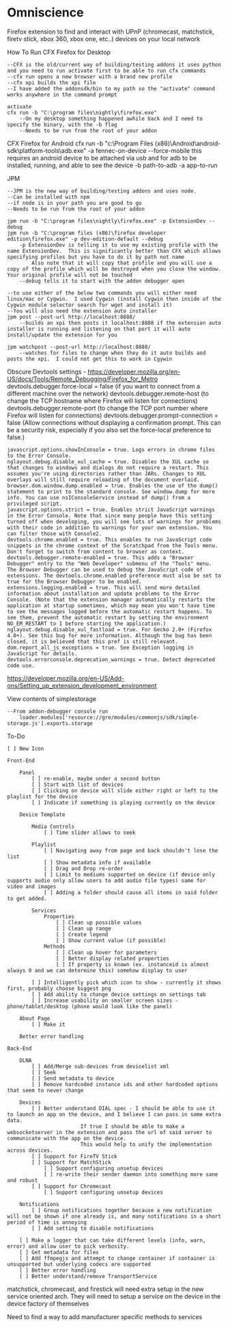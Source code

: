Omniscience
======

Firefox extension to find and interact with UPnP (chromecast, matchstick, firetv stick, xbox 360, xbox one, etc..) devices on your local network

How To Run
 CFX Firefox for Desktop

	--CFX is the old/current way of building/testing addons it uses python and you need to run activate first to be able to run cfx commands
	--cfx run opens a new browser with a brand new profile
	--cfx xpi builds the xpi file
	--I have added the addonsdk/bin to my path so the "activate" command works anywhere in the command prompt

	activate
	cfx run -b "C:\program files\nightly\firefox.exe"
		--On my desktop something happened awhile back and I need to specify the binary, with the -b flag
		--Needs to be run from the root of your addon

CFX Firefox for Android
    cfx run -b "c:\Program Files (x86)\Android\android-sdk\platform-tools\adb.exe" -a fennec-on-device --force-mobile
        this requires an android device to be attached via usb and for adb to be installed, running, and able to see the device
        -b path-to-adb
        -a app-to-run

JPM

	--JPM is the new way of building/testing addons and uses node.
	--Can be installed with npm
	--if node is in your path you are good to go
	--Needs to be run from the root of your addon

	jpm run -b "C:\program files\nightly\firefox.exe" -p ExtensionDev --debug
    jpm run -b "C:\program files (x86)\firefox developer edition\firefox.exe" -p dev-edition-default --debug
		-p ExtensionDev is telling it to use my existing profile with the name ExtensionDev.  This is significantly better than CFX which allows specifying profiles but you have to do it by path not name
			Also note that it will copy that profile and you will use a copy of the profile which will be destroyed when you close the window.  Your original profile will not be touched
		--debug tells it to start with the addon debugger open

	--to use either of the below two commands you will either need linux/mac or Cygwin.  I used Cygwin (install Cygwin then inside of the Cygwin module selector search for wget and install it)
	--You will also need the extension auto installer
	jpm post --post-url http://localhost:8888/
		--builds an xpi then posts it localhost:8888 if the extension auto installer is running and listening on that port it will auto install/update the extension for you

	jpm watchpost --post-url http://localhost:8888/
		--watches for files to change when they do it auto builds and posts the xpi.  I could not get this to work in Cgywin

Obscure Devtools settings - https://developer.mozilla.org/en-US/docs/Tools/Remote_Debugging/Firefox_for_Metro
	devtools.debugger.force-local = false (if you want to connect from a different machine over the network)
	devtools.debugger.remote-host (to change the TCP hostname where Firefox will listen for connections)
	devtools.debugger.remote-port (to change the TCP port number where Firefox will listen for connections)
	devtools.debugger.prompt-connection = false (Allow connections without displaying a confirmation prompt.  This can be a security risk, especially if you also set the force-local preference to false.)

    javascript.options.showInConsole = true. Logs errors in chrome files to the Error Console.
    nglayout.debug.disable_xul_cache = true. Disables the XUL cache so that changes to windows and dialogs do not require a restart. This assumes you're using directories rather than JARs. Changes to XUL overlays will still require reloading of the document overlaid.
    browser.dom.window.dump.enabled = true. Enables the use of the dump() statement to print to the standard console. See window.dump for more info. You can use nsIConsoleService instead of dump() from a privileged script.
    javascript.options.strict = true. Enables strict JavaScript warnings in the Error Console. Note that since many people have this setting turned off when developing, you will see lots of warnings for problems with their code in addition to warnings for your own extension. You can filter those with Console2.
    devtools.chrome.enabled = true. This enables to run JavaScript code snippets in the chrome context of the Scratchpad from the Tools menu. Don't forget to switch from content to browser as context.
    devtools.debugger.remote-enabled = true. This adds a "Browser Debugger" entry to the "Web Developer" submenu of the "Tools" menu.  The Browser Debugger can be used to debug the JavaScript code of extensions. The devtools.chrome.enabled preference must also be set to true for the Browser Debugger to be enabled.
    extensions.logging.enabled = true. This will send more detailed information about installation and update problems to the Error Console. (Note that the extension manager automatically restarts the application at startup sometimes, which may mean you won't have time to see the messages logged before the automatic restart happens. To see them, prevent the automatic restart by setting the environment NO_EM_RESTART to 1 before starting the application.)
    nglayout.debug.disable_xul_fastload = true. For Gecko 2.0+ (Firefox 4.0+). See this bug for more information. Although the bug has been closed, it is believed that this pref is still relevant.
    dom.report_all_js_exceptions = true. See Exception logging in JavaScript for details.
    devtools.errorconsole.deprecation_warnings = true. Detect deprecated code use.
https://developer.mozilla.org/en-US/Add-ons/Setting_up_extension_development_environment

View contents of simplestorage

	--From addon-debugger console run
		loader.modules['resource://gre/modules/commonjs/sdk/simple-storage.js'].exports.storage

To-Do

	[ ]	New Icon

	Front-End

		Panel
			[ ] re-enable, maybe under a second button
			[ ] Start with list of devices
			[ ] Clicking on device will slide either right or left to the playlist for the device
			[ ] Indicate if something is playing currently on the device

		Device Template

			Media Controls
				[ ] Time slider allows to seek

			Playlist
				[ ] Navigating away from page and back shouldn't lose the list
				[ ] Show metadata info if available
				[ ] Drag and Drop re-order
				[ ] Limit to mediums supported on device (if device only supports audio only allow users to add audio file types) same for video and images
				[ ] Adding a folder should cause all items in said folder to get added.

			Services
				Properties
					[ ] Clean up possible values
					[ ] Clean up range
					[ ] Create legend
					[ ] Show current value (if possible)
				Methods
					[ ] Clean up hover for parameters
					[ ] Better display related properties
					[ ] If property is known (ex. instanceid is almost always 0 and we can determine this) somehow display to user

			[ ] Intelligently pick which icon to show - currently it shows first, probably choose biggest png
			[ ] Add ability to change device settings on settings tab
			[ ] Increase usability on smaller screen sizes - phone/tablet/desktop (phone would look like the panel)

		About Page
			[ ] Make it

		Better error handling

	Back-End

		DLNA
			[ ] Add/Merge sub-devices from devicelist xml
			[ ] Seek
			[ ] Send metadata to device
			[ ] Remove hardcoded instance ids and other hardcoded options that seem to never change

		Devices
			[ ] Better understand DIAL spec - I should be able to use it to launch an app on the device, and I believe I can pass in some extra data.
							If true I should be able to make a websocketserver in the extension and pass the url of said server to communicate with the app on the device.
							This would help to unify the implementation across devices.
			[ ] Support for FireTV Stick
			[ ] Support for MatchStick
				[ ] Support configuring unsetup devices
				[ ] re-write their sender daemon into something more sane and robust
			[ ] Support for Chromecast
				[ ] Support configuring unsetup devices

		Notifications
			[ ] Group notifications together because a new notification will not be shown if one already is, and many notifications in a short period of time is annoying
			[ ] Add setting to disable notifications

		[ ] Make a logger that can take different levels (info, warn, error) and allow user to pick verbosity.
		[ ] Get metadata for files
		[ ] Add ffmpegjs and attempt to change container if container is unsupported but underlying codecs are supported
		[ ] Better error handling
		[ ] Better understand/remove TransportService

matchstick, chromecast, and firestick will need extra setup in the new service oriented arch.  They will need to setup a service on the device in the device factory of themselves


Need to find a way to add manufacturer specific methods to services